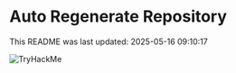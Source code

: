 # Auto Regenerate Repository

This README was last updated: 2025-05-16 09:10:17

 ![TryHackMe](https://tryhackme.com/badge/533634)